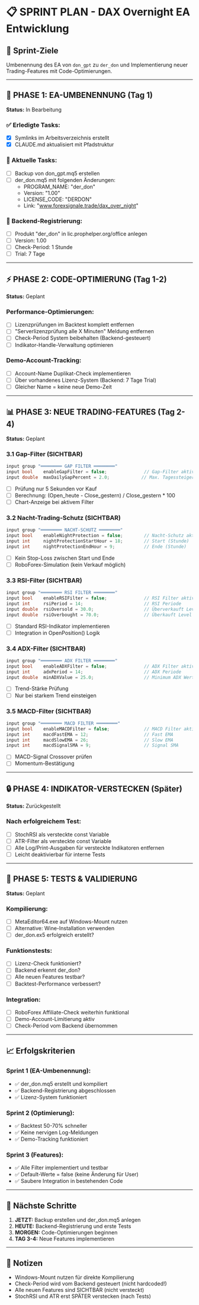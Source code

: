 # 📋 SPRINT PLAN - DAX Overnight EA Entwicklung

## 🎯 Sprint-Ziele
Umbenennung des EA von `don_gpt` zu `der_don` und Implementierung neuer Trading-Features mit Code-Optimierungen.

---

## 📅 PHASE 1: EA-UMBENENNUNG (Tag 1)
**Status:** In Bearbeitung

### ✅ Erledigte Tasks:
- [x] Symlinks im Arbeitsverzeichnis erstellt
- [x] CLAUDE.md aktualisiert mit Pfadstruktur

### 🔄 Aktuelle Tasks:
- [ ] Backup von don_gpt.mq5 erstellen
- [ ] der_don.mq5 mit folgenden Änderungen:
  - PROGRAM_NAME: "der_don"
  - Version: "1.00"
  - LICENSE_CODE: "DERDON"
  - Link: "www.forexsignale.trade/dax_over_night"

### 📝 Backend-Registrierung:
- [ ] Produkt "der_don" in lic.prophelper.org/office anlegen
- [ ] Version: 1.00
- [ ] Check-Period: 1 Stunde
- [ ] Trial: 7 Tage

---

## ⚡ PHASE 2: CODE-OPTIMIERUNG (Tag 1-2)
**Status:** Geplant

### Performance-Optimierungen:
- [ ] Lizenzprüfungen im Backtest komplett entfernen
- [ ] "Serverlizenzprüfung alle X Minuten" Meldung entfernen
- [ ] Check-Period System beibehalten (Backend-gesteuert)
- [ ] Indikator-Handle-Verwaltung optimieren

### Demo-Account-Tracking:
- [ ] Account-Name Duplikat-Check implementieren
- [ ] Über vorhandenes Lizenz-System (Backend: 7 Tage Trial)
- [ ] Gleicher Name = keine neue Demo-Zeit

---

## 📊 PHASE 3: NEUE TRADING-FEATURES (Tag 2-4)
**Status:** Geplant

### 3.1 Gap-Filter (SICHTBAR)
```cpp
input group "════════ GAP FILTER ════════"
input bool    enableGapFilter = false;              // Gap-Filter aktivieren
input double  maxDailyGapPercent = 2.0;            // Max. Tagessteigerung in %
```
- [ ] Prüfung nur 5 Sekunden vor Kauf
- [ ] Berechnung: (Open_heute - Close_gestern) / Close_gestern * 100
- [ ] Chart-Anzeige bei aktivem Filter

### 3.2 Nacht-Trading-Schutz (SICHTBAR)
```cpp
input group "════════ NACHT-SCHUTZ ════════"
input bool    enableNightProtection = false;        // Nacht-Schutz aktivieren
input int     nightProtectionStartHour = 18;        // Start (Stunde)
input int     nightProtectionEndHour = 9;           // Ende (Stunde)
```
- [ ] Kein Stop-Loss zwischen Start und Ende
- [ ] RoboForex-Simulation (kein Verkauf möglich)

### 3.3 RSI-Filter (SICHTBAR)
```cpp
input group "════════ RSI FILTER ════════"
input bool    enableRSIFilter = false;              // RSI Filter aktivieren
input int     rsiPeriod = 14;                       // RSI Periode
input double  rsiOversold = 30.0;                   // Überverkauft Level
input double  rsiOverbought = 70.0;                 // Überkauft Level
```
- [ ] Standard RSI-Indikator implementieren
- [ ] Integration in OpenPosition() Logik

### 3.4 ADX-Filter (SICHTBAR)
```cpp
input group "════════ ADX FILTER ════════"
input bool    enableADXFilter = false;              // ADX Filter aktivieren
input int     adxPeriod = 14;                       // ADX Periode
input double  minADXValue = 25.0;                   // Minimum ADX Wert
```
- [ ] Trend-Stärke Prüfung
- [ ] Nur bei starkem Trend einsteigen

### 3.5 MACD-Filter (SICHTBAR)
```cpp
input group "════════ MACD FILTER ════════"
input bool    enableMACDFilter = false;             // MACD Filter aktivieren
input int     macdFastEMA = 12;                     // Fast EMA
input int     macdSlowEMA = 26;                     // Slow EMA
input int     macdSignalSMA = 9;                    // Signal SMA
```
- [ ] MACD-Signal Crossover prüfen
- [ ] Momentum-Bestätigung

---

## 🔒 PHASE 4: INDIKATOR-VERSTECKEN (Später)
**Status:** Zurückgestellt

### Nach erfolgreichem Test:
- [ ] StochRSI als versteckte const Variable
- [ ] ATR-Filter als versteckte const Variable
- [ ] Alle Log/Print-Ausgaben für versteckte Indikatoren entfernen
- [ ] Leicht deaktivierbar für interne Tests

---

## 🧪 PHASE 5: TESTS & VALIDIERUNG
**Status:** Geplant

### Kompilierung:
- [ ] MetaEditor64.exe auf Windows-Mount nutzen
- [ ] Alternative: Wine-Installation verwenden
- [ ] der_don.ex5 erfolgreich erstellt?

### Funktionstests:
- [ ] Lizenz-Check funktioniert?
- [ ] Backend erkennt der_don?
- [ ] Alle neuen Features testbar?
- [ ] Backtest-Performance verbessert?

### Integration:
- [ ] RoboForex Affiliate-Check weiterhin funktional
- [ ] Demo-Account-Limitierung aktiv
- [ ] Check-Period vom Backend übernommen

---

## 📈 Erfolgskriterien

### Sprint 1 (EA-Umbenennung):
- ✅ der_don.mq5 erstellt und kompiliert
- ✅ Backend-Registrierung abgeschlossen
- ✅ Lizenz-System funktioniert

### Sprint 2 (Optimierung):
- ✅ Backtest 50-70% schneller
- ✅ Keine nervigen Log-Meldungen
- ✅ Demo-Tracking funktioniert

### Sprint 3 (Features):
- ✅ Alle Filter implementiert und testbar
- ✅ Default-Werte = false (keine Änderung für User)
- ✅ Saubere Integration in bestehenden Code

---

## 🚀 Nächste Schritte
1. **JETZT:** Backup erstellen und der_don.mq5 anlegen
2. **HEUTE:** Backend-Registrierung und erste Tests
3. **MORGEN:** Code-Optimierungen beginnen
4. **TAG 3-4:** Neue Features implementieren

---

## 📝 Notizen
- Windows-Mount nutzen für direkte Kompilierung
- Check-Period wird vom Backend gesteuert (nicht hardcoded!)
- Alle neuen Features sind SICHTBAR (nicht versteckt)
- StochRSI und ATR erst SPÄTER verstecken (nach Tests)